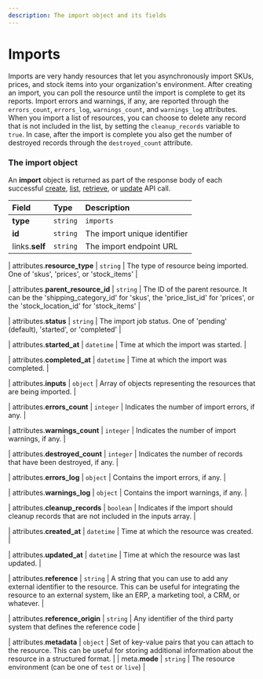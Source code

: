 ```yaml
---
description: The import object and its fields
---
```


# Imports

Imports are very handy resources that let you asynchronously import SKUs, prices, and stock items into your organization's environment.
After creating an import, you can poll the resource until the import is complete to get its reports.
Import errors and warnings, if any, are reported through the `errors_count`, `errors_log`, `warnings_count`, and `warnings_log` attributes.
When you import a list of resources, you can choose to delete any record that is not included in the list, by setting the `cleanup_records` variable to `true`.
In case, after the import is complete you also get the number of destroyed records through the `destroyed_count` attribute.


### The import object

An **import** object is returned as part of the response body of each successful
[create](https://docs.commercelayer.io/api/resources/imports/create_import),
[list](https://docs.commercelayer.io/api/resources/imports/list_imports),
[retrieve](https://docs.commercelayer.io/api/resources/imports/retrieve_import),
or [update](https://docs.commercelayer.io/api/resources/imports/update_import) API call.

| Field | Type | Description |
| :--- | :--- | :--- |
| **type** | `string` | `imports` |
| **id** | `string` | The import unique identifier |
| links.**self** | `string` | The import endpoint URL |

| attributes.**resource_type** | `string` | The type of resource being imported. One of 'skus', 'prices', or 'stock_items' |

| attributes.**parent_resource_id** | `string` | The ID of the parent resource. It can be the 'shipping_category_id' for 'skus', the 'price_list_id' for 'prices', or the 'stock_location_id' for 'stock_items' |

| attributes.**status** | `string` | The import job status. One of 'pending' (default), 'started', or 'completed' |

| attributes.**started_at** | `datetime` | Time at which the import was started. |

| attributes.**completed_at** | `datetime` | Time at which the import was completed. |

| attributes.**inputs** | `object` | Array of objects representing the resources that are being imported. |

| attributes.**errors_count** | `integer` | Indicates the number of import errors, if any. |

| attributes.**warnings_count** | `integer` | Indicates the number of import warnings, if any. |

| attributes.**destroyed_count** | `integer` | Indicates the number of records that have been destroyed, if any. |

| attributes.**errors_log** | `object` | Contains the import errors, if any. |

| attributes.**warnings_log** | `object` | Contains the import warnings, if any. |

| attributes.**cleanup_records** | `boolean` | Indicates if the import should cleanup records that are not included in the inputs array. |

| attributes.**created_at** | `datetime` | Time at which the resource was created. |

| attributes.**updated_at** | `datetime` | Time at which the resource was last updated. |

| attributes.**reference** | `string` | A string that you can use to add any external identifier to the resource. This can be useful for integrating the resource to an external system, like an ERP, a marketing tool, a CRM, or whatever. |

| attributes.**reference_origin** | `string` | Any identifier of the third party system that defines the reference code |

| attributes.**metadata** | `object` | Set of key-value pairs that you can attach to the resource. This can be useful for storing additional information about the resource in a structured format. |
| meta.**mode** | `string` | The resource environment \(can be one of `test` or `live`\) |
